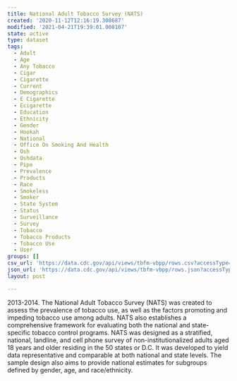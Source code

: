 ```yaml
---
title: National Adult Tobacco Survey (NATS)
created: '2020-11-12T12:16:19.308687'
modified: '2021-04-21T19:39:01.008107'
state: active
type: dataset
tags:
  - Adult
  - Age
  - Any Tobacco
  - Cigar
  - Cigarette
  - Current
  - Demographics
  - E Cigarette
  - Ecigarette
  - Education
  - Ethnicity
  - Gender
  - Hookah
  - National
  - Office On Smoking And Health
  - Osh
  - Oshdata
  - Pipe
  - Prevalence
  - Products
  - Race
  - Smokeless
  - Smoker
  - State System
  - Status
  - Surveillance
  - Survey
  - Tobacco
  - Tobacco Products
  - Tobacco Use
  - User
groups: []
csv_url: 'https://data.cdc.gov/api/views/tbfm-vbpp/rows.csv?accessType=DOWNLOAD'
json_url: 'https://data.cdc.gov/api/views/tbfm-vbpp/rows.json?accessType=DOWNLOAD'
layout: post

---
```

2013-2014. The National Adult Tobacco Survey (NATS) was created to assess the prevalence of tobacco use, as well as the factors promoting and impeding tobacco use among adults. NATS also establishes a comprehensive framework for evaluating both the national and state-specific tobacco control programs.  NATS was designed as a stratified, national, landline, and cell phone survey of non-institutionalized adults aged 18 years and older residing in the 50 states or D.C. It was developed to yield data representative and comparable at both national and state levels. The sample design also aims to provide national estimates for subgroups defined by gender, age, and race/ethnicity.

